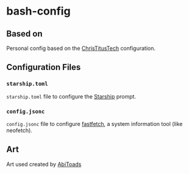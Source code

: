 # bash-config

## Based on

Personal config based on the [ChrisTitusTech](https://github.com/christitustech/mybash) configuration.

## Configuration Files

### `starship.toml`

`starship.toml` file to configure the [Starship](https://starship.rs/) prompt.

### `config.jsonc`

`config.jsonc` file to configure [fastfetch](https://github.com/AlexRogalskiy/fastfetch), a system information tool (like neofetch).


## Art

Art used created by [AbiToads](https://linktr.ee/AbiToads)

